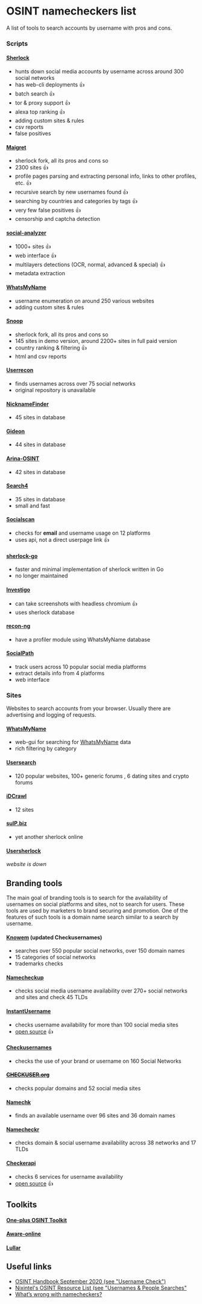 # OSINT namecheckers list

A list of tools to search accounts by username with pros and cons.

### Scripts

#### [Sherlock](https://github.com/sherlock-project/sherlock)
* hunts down social media accounts by username across around 300 social networks
* has web-cli deployments 👍
* batch search 👍
* tor & proxy support 👍
* alexa top ranking 👍
* adding custom sites & rules
* csv reports
* false positives

#### [Maigret](https://github.com/soxoj/maigret)
* sherlock fork, all its pros and cons so
* 2300 sites 👍
* profile pages parsing and extracting personal info, links to other profiles, etc. 👍
* recursive search by new usernames found 👍
* searching by countries and categories by tags 👍
* very few false positives 👍
* censorship and captcha detection

#### [social-analyzer](https://github.com/qeeqbox/social-analyzer)
* 1000+ sites 👍
* web interface 👍
* multilayers detections (OCR, normal, advanced & special) 👍
* metadata extraction

#### [WhatsMyName](https://github.com/webbreacher/whatsmyname)
* username enumeration on around 250 various websites
* adding custom sites & rules

#### [Snoop](https://github.com/snooppr/snoop)
* sherlock fork, all its pros and cons so
* 145 sites in demo version, around 2200+ sites in full paid version
* country ranking & filtering 👍
* html and csv reports

#### [Userrecon](https://github.com/wishihab/userrecon)
* finds usernames across over 75 social networks 
* original repository is unavailable

#### [NicknameFinder](https://github.com/restanse/NicknameFinder)
* 45 sites in database

#### [Gideon](https://github.com/YouVBeenHacked/gideon)
* 44 sites in database

#### [Arina-OSINT](https://github.com/AlexC-ux/Arina-OSINT)
* 42 sites in database

#### [Search4](https://github.com/0xknown/Search4)
* 35 sites in database
* small and fast

#### [Socialscan](https://github.com/iojw/socialscan)
* checks for **email** and username usage on 12 platforms 
* uses api, not a direct userpage link 👍

#### [sherlock-go](https://github.com/mesuutt/sherlock)
* faster and minimal implementation of sherlock written in Go
* no longer maintained

#### [Investigo](https://github.com/tdh8316/Investigo)
* can take screenshots with headless chromium 👍
* uses sherlock database

#### [recon-ng](https://github.com/lanmaster53/recon-ng/)
* have a profiler module using WhatsMyName database

#### [SocialPath](https://github.com/woj-ciech/SocialPath)
* track users across 10 popular social media platforms
* extract details info from 4 platforms
* web interface

#### 

### Sites

Websites to search accounts from your browser. Usually there are advertising and logging of requests.

#### [WhatsMyName](https://whatsmyname.app/)
* web-gui for searching for [WhatsMyName](https://github.com/webbreacher/whatsmyname) data
* rich filtering by category

#### [Usersearch](https://usersearch.org/)
* 120 popular websites, 100+ generic forums , 6 dating sites and crypto forums

#### [iDCrawl](https://www.idcrawl.com/username)
* 12 sites

#### [suIP.biz](https://suip.biz/ru/?act=sherlock)
* yet another sherlock online

#### [Usersherlock](http://usersherlock.com/)
*website is down*

## Branding tools

The main goal of branding tools is to search for the availability of usernames on social platforms and sites, not to search for users.
These tools are used by marketers to brand securing and promotion.
One of the features of such tools is a domain name search similar to a search by username.

#### [Knowem](https://knowem.com/) (updated Checkusernames)
* searches over 550 popular social networks, over 150 domain names
* 15 categories of social networks
* trademarks checks

#### [Namecheckup](http://namecheckup.com/)
* checks social media username availability over 270+ social networks and sites and check 45 TLDs

#### [InstantUsername](https://instantusername.com/)
* checks username availability for more than 100 social media sites
* [open source](https://github.com/instant-username-search) 👍

#### [Checkusernames](https://checkusernames.com/)
* checks the use of your brand or username on 160 Social Networks

#### ~~[CHECKUSER.org](https://checkuser.org)~~
* checks popular domains and 52 social media sites

#### [Namechk](https://namechk.com/)
* finds an available username over 96 sites and 36 domain names

#### [Namecheckr](https://www.namecheckr.com/)
* checks domain & social username availability across 38 networks and 17 TLDs

#### [Checkerapi](https://app.swaggerhub.com/apis/checker/api)
* checks 6 services for username availability
* [open source](https://github.com/checker/api) 👍


## Toolkits

#### [One-plus OSINT Toolkit](https://one-plus.github.io/EmailUsername)

#### [Aware-online](https://www.aware-online.com/en/osint-tools/username-search-tool/)

#### [Lullar](https://com.lullar.com/)

## Useful links

* [OSINT Handbook September 2020 (see "Username Check")](https://i-intelligence.eu/uploads/public-documents/OSINT_Handbook_2020.pdf)
* [Nixintel's OSINT Resource List (see "Usernames & People Searches"](https://start.me/p/rx6Qj8/nixintel-s-osint-resource-list)
* [What’s wrong with namecheckers?](https://soxoj.medium.com/whats-wrong-with-namecheckers-981e5cba600e)
